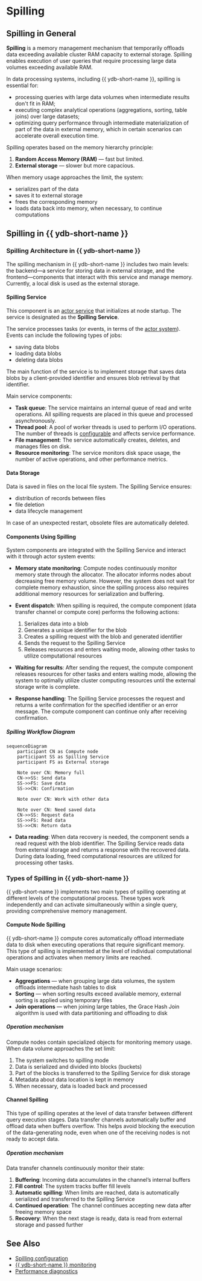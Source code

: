 # Spilling

## Spilling in General

**Spilling** is a memory management mechanism that temporarily offloads data exceeding available cluster RAM capacity to external storage. Spilling enables execution of user queries that require processing large data volumes exceeding available RAM.

In data processing systems, including {{ ydb-short-name }}, spilling is essential for:

- processing queries with large data volumes when intermediate results don't fit in RAM;
- executing complex analytical operations (aggregations, sorting, table joins) over large datasets;
- optimizing query performance through intermediate materialization of part of the data in external memory, which in certain scenarios can accelerate overall execution time.


Spilling operates based on the memory hierarchy principle:

1. **Random Access Memory (RAM)** — fast but limited.
2. **External storage** — slower but more capacious.

When memory usage approaches the limit, the system:

- serializes part of the data
- saves it to external storage
- frees the corresponding memory
- loads data back into memory, when necessary, to continue computations


## Spilling in {{ ydb-short-name }}

### Spilling Architecture in {{ ydb-short-name }}

The spilling mechanism in {{ ydb-short-name }} includes two main levels: the backend—a service for storing data in external storage, and the frontend—components that interact with this service and manage memory. Currently, a local disk is used as the external storage.

#### Spilling Service

This component is an [actor service](glossary.md#actor-service) that initializes at node startup. The service is designated as the **Spilling Service**.

The service processes tasks (or events, in terms of the [actor system](glossary.md#actor-system)). Events can include the following types of jobs:

* saving data blobs
* loading data blobs
* deleting data blobs

The main function of the service is to implement storage that saves data blobs by a client-provided identifier and ensures blob retrieval by that identifier.

Main service components:

- **Task queue**: The service maintains an internal queue of read and write operations. All spilling requests are placed in this queue and processed asynchronously.
- **Thread pool**: A pool of worker threads is used to perform I/O operations. The number of threads is [configurable](../devops/configuration-management/configuration-v2/spilling-config.md#workerscount) and affects service performance.
- **File management**: The service automatically creates, deletes, and manages files on disk.
- **Resource monitoring**: The service monitors disk space usage, the number of active operations, and other performance metrics.

#### Data Storage

Data is saved in files on the local file system. The Spilling Service ensures:

* distribution of records between files
* file deletion
* data lifecycle management

In case of an unexpected restart, obsolete files are automatically deleted.

#### Components Using Spilling

System components are integrated with the Spilling Service and interact with it through actor system events:

- **Memory state monitoring**: Compute nodes continuously monitor memory state through the allocator. The allocator informs nodes about decreasing free memory volume. However, the system does not wait for complete memory exhaustion, since the spilling process also requires additional memory resources for serialization and buffering.
- **Event dispatch**: When spilling is required, the compute component (data transfer channel or compute core) performs the following actions:

    1. Serializes data into a blob
    2. Generates a unique identifier for the blob
    3. Creates a spilling request with the blob and generated identifier
    4. Sends the request to the Spilling Service
    5. Releases resources and enters waiting mode, allowing other tasks to utilize computational resources

- **Waiting for results**: After sending the request, the compute component releases resources for other tasks and enters waiting mode, allowing the system to optimally utilize cluster computing resources until the external storage write is complete.
- **Response handling**: The Spilling Service processes the request and returns a write confirmation for the specified identifier or an error message. The compute component can continue only after receiving confirmation.

##### Spilling Workflow Diagram

```mermaid
sequenceDiagram
    participant CN as Compute node
    participant SS as Spilling Service
    participant FS as External storage

    Note over CN: Memory full
    CN->>SS: Send data
    SS->>FS: Save data
    SS->>CN: Confirmation
    
    Note over CN: Work with other data
    
    Note over CN: Need saved data
    CN->>SS: Request data
    SS->>FS: Read data
    SS->>CN: Return data
```

- **Data reading**: When data recovery is needed, the component sends a read request with the blob identifier. The Spilling Service reads data from external storage and returns a response with the recovered data. During data loading, freed computational resources are utilized for processing other tasks.

### Types of Spilling in {{ ydb-short-name }}

{{ ydb-short-name }} implements two main types of spilling operating at different levels of the computational process. These types work independently and can activate simultaneously within a single query, providing comprehensive memory management.

#### Compute Node Spilling

{{ ydb-short-name }} compute cores automatically offload intermediate data to disk when executing operations that require significant memory. This type of spilling is implemented at the level of individual computational operations and activates when memory limits are reached.

Main usage scenarios:

* **Aggregations** — when grouping large data volumes, the system offloads intermediate hash tables to disk  
* **Sorting** — when sorting results exceed available memory, external sorting is applied using temporary files  
* **Join operations** — when joining large tables, the Grace Hash Join algorithm is used with data partitioning and offloading to disk  

##### Operation mechanism

Compute nodes contain specialized objects for monitoring memory usage. When data volume approaches the set limit:

1. The system switches to spilling mode
2. Data is serialized and divided into blocks (buckets)
3. Part of the blocks is transferred to the Spilling Service for disk storage
4. Metadata about data location is kept in memory
5. When necessary, data is loaded back and processed


#### Channel Spilling

This type of spilling operates at the level of data transfer between different query execution stages. Data transfer channels automatically buffer and offload data when buffers overflow. This helps avoid blocking the execution of the data-generating node, even when one of the receiving nodes is not ready to accept data.

##### Operation mechanism

Data transfer channels continuously monitor their state:

1. **Buffering**: Incoming data accumulates in the channel’s internal buffers  
2. **Fill control**: The system tracks buffer fill levels  
3. **Automatic spilling**: When limits are reached, data is automatically serialized and transferred to the Spilling Service  
4. **Continued operation**: The channel continues accepting new data after freeing memory space  
5. **Recovery**: When the next stage is ready, data is read from external storage and passed further  

## See Also

- [Spilling configuration](../devops/configuration-management/configuration-v2/spilling-config.md)
- [{{ ydb-short-name }} monitoring](../devops/observability/monitoring.md)
- [Performance diagnostics](../troubleshooting/performance/index.md)